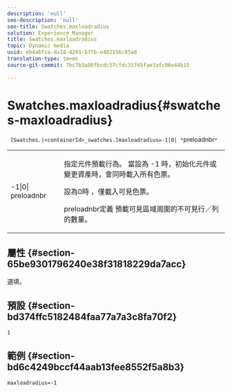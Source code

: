 ```yaml
---
description: 'null'
seo-description: 'null'
seo-title: Swatches.maxloadradius
solution: Experience Manager
title: Swatches.maxloadradius
topic: Dynamic media
uuid: eb4a6fca-da18-4291-b7fb-e402156c85a0
translation-type: tm+mt
source-git-commit: 7bc7b3a86fbcdc57cfdc31745fae3afc06e44b15

---
```



# Swatches.maxloadradius{#swatches-maxloadradius}

` [Swatches.|<containerId>_swatches.]maxloadradius=-1|0| *`preloadnbr`*`

<table id="table_012E1D178BFA4BD9814A7AAD2B4403BB"> 
 <tbody> 
  <tr> 
   <td> <p> <span class="codeph"> -1|0|<span class="varname"> preloadnbr</span></span> </p> </td> 
   <td> <p>指定元件預載行為。 當設為 <span class="codeph"> -1</span> 時，初始化元件或變更資產時，會同時載入所有色票。 </p> <p>設為0時 <span class="codeph"></span> ，僅載入可見色票。 </p> <p><span class="codeph"><span class="varname"> preloadnbr定義</span></span> 預載可見區域周圍的不可見行／列的數量。 </p> </td> 
  </tr> 
 </tbody> 
</table>

## 屬性 {#section-65be9301796240e38f31818229da7acc}

選填。

## 預設 {#section-bd374ffc5182484faa77a7a3c8fa70f2}

`1`

## 範例 {#section-bd6c4249bccf44aab13fee8552f5a8b3}

`maxloadradius=-1`
